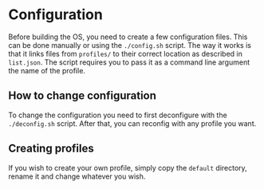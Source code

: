 # Configuration
Before building the OS, you need to create a few configuration files.
This can be done manually or using the `./config.sh` script.
The way it works is that it links files from `profiles/` to their correct location as described in `list.json`. The script requires you to pass it as a command line argument the name of the profile.

## How to change configuration
To change the configuration you need to first deconfigure with the `./deconfig.sh` script. After that, you can reconfig with any profile you want.

## Creating profiles

If you wish to create your own profile, simply copy the `default` directory, rename it and change whatever you wish. 
